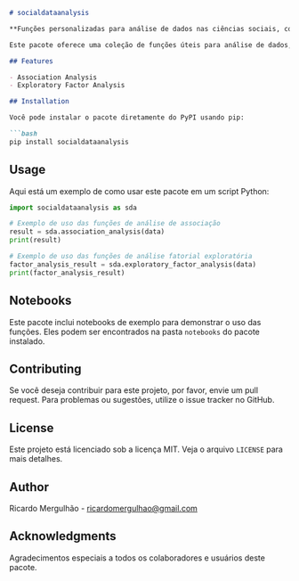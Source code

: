 ```markdown
# socialdataanalysis

**Funções personalizadas para análise de dados nas ciências sociais, complementando o uso do SPSS.**

Este pacote oferece uma coleção de funções úteis para análise de dados, especialmente projetadas para complementar as capacidades do SPSS em pesquisas nas ciências sociais. As funções incluídas cobrem diversos aspectos da análise de associação, conforme descrito no livro [Análise de Dados Para Ciências Sociais: A Complementaridade do SPSS](https://silabo.pt/catalogo/informatica/aplicativos-estatisticos/livro/analise-de-dados-para-ciencias-sociais/).

## Features

- Association Analysis
- Exploratory Factor Analysis

## Installation

Você pode instalar o pacote diretamente do PyPI usando pip:

```bash
pip install socialdataanalysis
```

## Usage

Aqui está um exemplo de como usar este pacote em um script Python:

```python
import socialdataanalysis as sda

# Exemplo de uso das funções de análise de associação
result = sda.association_analysis(data)
print(result)

# Exemplo de uso das funções de análise fatorial exploratória
factor_analysis_result = sda.exploratory_factor_analysis(data)
print(factor_analysis_result)
```

## Notebooks

Este pacote inclui notebooks de exemplo para demonstrar o uso das funções. Eles podem ser encontrados na pasta `notebooks` do pacote instalado.

## Contributing

Se você deseja contribuir para este projeto, por favor, envie um pull request. Para problemas ou sugestões, utilize o issue tracker no GitHub.

## License

Este projeto está licenciado sob a licença MIT. Veja o arquivo `LICENSE` para mais detalhes.

## Author

Ricardo Mergulhão - [ricardomergulhao@gmail.com](mailto:ricardomergulhao@gmail.com)

## Acknowledgments

Agradecimentos especiais a todos os colaboradores e usuários deste pacote.

```
